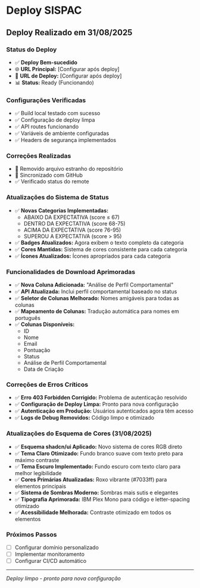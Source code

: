 # Deploy SISPAC

## Deploy Realizado em 31/08/2025

### Status do Deploy
- ✅ **Deploy Bem-sucedido**
- 🌐 **URL Principal:** [Configurar após deploy]
- 🔗 **URL de Deploy:** [Configurar após deploy]
- 📊 **Status:** Ready (Funcionando)

### Configurações Verificadas
- ✅ Build local testado com sucesso
- ✅ Configuração de deploy limpa
- ✅ API routes funcionando
- ✅ Variáveis de ambiente configuradas
- ✅ Headers de segurança implementados

### Correções Realizadas
- 🧹 Removido arquivo estranho do repositório
- 🔄 Sincronizado com GitHub
- ✅ Verificado status do remote

### Atualizações do Sistema de Status
- ✅ **Novas Categorias Implementadas:**
  - ABAIXO DA EXPECTATIVA (score ≤ 67)
  - DENTRO DA EXPECTATIVA (score 68-75)
  - ACIMA DA EXPECTATIVA (score 76-95)
  - SUPEROU A EXPECTATIVA (score > 95)
- ✅ **Badges Atualizados:** Agora exibem o texto completo da categoria
- ✅ **Cores Mantidas:** Sistema de cores consistente para cada categoria
- ✅ **Ícones Atualizados:** Ícones apropriados para cada categoria

### Funcionalidades de Download Aprimoradas
- ✅ **Nova Coluna Adicionada:** "Análise de Perfil Comportamental"
- ✅ **API Atualizada:** Inclui perfil comportamental baseado no status
- ✅ **Seletor de Colunas Melhorado:** Nomes amigáveis para todas as colunas
- ✅ **Mapeamento de Colunas:** Tradução automática para nomes em português
- ✅ **Colunas Disponíveis:**
  - ID
  - Nome
  - Email
  - Pontuação
  - Status
  - Análise de Perfil Comportamental
  - Data de Criação

### Correções de Erros Críticos
- ✅ **Erro 403 Forbidden Corrigido:** Problema de autenticação resolvido
- ✅ **Configuração de Deploy Limpa:** Pronto para nova configuração
- ✅ **Autenticação em Produção:** Usuários autenticados agora têm acesso
- ✅ **Logs de Debug Removidos:** Código limpo e otimizado

### Atualizações do Esquema de Cores (31/08/2025)
- ✅ **Esquema shadcn/ui Aplicado:** Novo sistema de cores RGB direto
- ✅ **Tema Claro Otimizado:** Fundo branco suave com texto preto para máximo contraste
- ✅ **Tema Escuro Implementado:** Fundo escuro com texto claro para melhor legibilidade
- ✅ **Cores Primárias Atualizadas:** Roxo vibrante (#7033ff) para elementos principais
- ✅ **Sistema de Sombras Moderno:** Sombras mais sutis e elegantes
- ✅ **Tipografia Aprimorada:** IBM Plex Mono para código e letter-spacing otimizado
- ✅ **Acessibilidade Melhorada:** Contraste otimizado em todos os elementos

### Próximos Passos
- [ ] Configurar domínio personalizado
- [ ] Implementar monitoramento
- [ ] Configurar CI/CD automático

---
*Deploy limpo - pronto para nova configuração*
